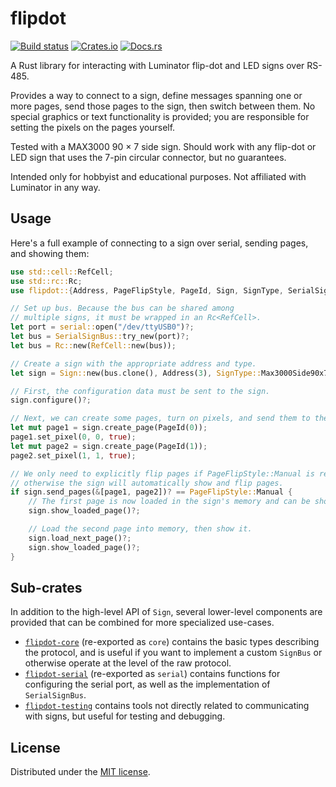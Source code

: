 # flipdot

[![Build status](https://github.com/alusch/flipdot/workflows/build/badge.svg)](https://github.com/alusch/flipdot/actions)
[![Crates.io](https://img.shields.io/crates/v/flipdot.svg?logo=rust)](https://crates.io/crates/flipdot)
[![Docs.rs](https://img.shields.io/docsrs/flipdot.svg?logo=docs.rs)](https://docs.rs/flipdot)

A Rust library for interacting with Luminator flip-dot and LED signs over RS-485.

Provides a way to connect to a sign, define messages spanning one or more pages, send those pages to the sign,
then switch between them. No special graphics or text functionality is provided; you are responsible for setting
the pixels on the pages yourself.

Tested with a MAX3000 90 × 7 side sign. Should work with any flip-dot or LED sign that uses the 7-pin circular
connector, but no guarantees.

Intended only for hobbyist and educational purposes. Not affiliated with Luminator in any way.

## Usage

Here's a full example of connecting to a sign over serial, sending pages, and showing them:

```rust
use std::cell::RefCell;
use std::rc::Rc;
use flipdot::{Address, PageFlipStyle, PageId, Sign, SignType, SerialSignBus};

// Set up bus. Because the bus can be shared among
// multiple signs, it must be wrapped in an Rc<RefCell>.
let port = serial::open("/dev/ttyUSB0")?;
let bus = SerialSignBus::try_new(port)?;
let bus = Rc::new(RefCell::new(bus));

// Create a sign with the appropriate address and type.
let sign = Sign::new(bus.clone(), Address(3), SignType::Max3000Side90x7);

// First, the configuration data must be sent to the sign.
sign.configure()?;

// Next, we can create some pages, turn on pixels, and send them to the sign.
let mut page1 = sign.create_page(PageId(0));
page1.set_pixel(0, 0, true);
let mut page2 = sign.create_page(PageId(1));
page2.set_pixel(1, 1, true);

// We only need to explicitly flip pages if PageFlipStyle::Manual is returned,
// otherwise the sign will automatically show and flip pages.
if sign.send_pages(&[page1, page2])? == PageFlipStyle::Manual {
    // The first page is now loaded in the sign's memory and can be shown.
    sign.show_loaded_page()?;

    // Load the second page into memory, then show it.
    sign.load_next_page()?;
    sign.show_loaded_page()?;
}
```

## Sub-crates

In addition to the high-level API of `Sign`, several lower-level components are provided
that can be combined for more specialized use-cases.

- [`flipdot-core`] \(re-exported as `core`\) contains the basic types describing the protocol, and is useful
  if you want to implement a custom `SignBus` or otherwise operate at the level of the raw protocol.
- [`flipdot-serial`] \(re-exported as `serial`\) contains functions for configuring the serial port,
  as well as the implementation of `SerialSignBus`.
- [`flipdot-testing`] contains tools not directly related to communicating with signs,
  but useful for testing and debugging.

## License

Distributed under the [MIT license].

[`flipdot-core`]: /libs/core
[`flipdot-serial`]: /libs/serial
[`flipdot-testing`]: /libs/testing
[MIT license]: /LICENSE
